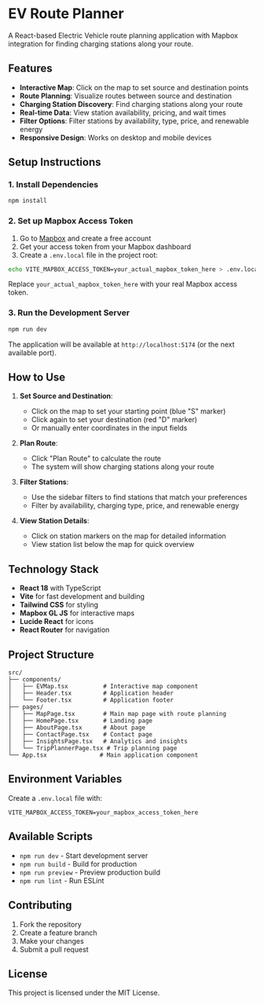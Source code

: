 # EV Route Planner

A React-based Electric Vehicle route planning application with Mapbox integration for finding charging stations along your route.

## Features

- **Interactive Map**: Click on the map to set source and destination points
- **Route Planning**: Visualize routes between source and destination
- **Charging Station Discovery**: Find charging stations along your route
- **Real-time Data**: View station availability, pricing, and wait times
- **Filter Options**: Filter stations by availability, type, price, and renewable energy
- **Responsive Design**: Works on desktop and mobile devices

## Setup Instructions

### 1. Install Dependencies

```bash
npm install
```

### 2. Set up Mapbox Access Token

1. Go to [Mapbox](https://www.mapbox.com/) and create a free account
2. Get your access token from your Mapbox dashboard
3. Create a `.env.local` file in the project root:

```bash
echo VITE_MAPBOX_ACCESS_TOKEN=your_actual_mapbox_token_here > .env.local
```

Replace `your_actual_mapbox_token_here` with your real Mapbox access token.

### 3. Run the Development Server

```bash
npm run dev
```

The application will be available at `http://localhost:5174` (or the next available port).

## How to Use

1. **Set Source and Destination**:
   - Click on the map to set your starting point (blue "S" marker)
   - Click again to set your destination (red "D" marker)
   - Or manually enter coordinates in the input fields

2. **Plan Route**:
   - Click "Plan Route" to calculate the route
   - The system will show charging stations along your route

3. **Filter Stations**:
   - Use the sidebar filters to find stations that match your preferences
   - Filter by availability, charging type, price, and renewable energy

4. **View Station Details**:
   - Click on station markers on the map for detailed information
   - View station list below the map for quick overview

## Technology Stack

- **React 18** with TypeScript
- **Vite** for fast development and building
- **Tailwind CSS** for styling
- **Mapbox GL JS** for interactive maps
- **Lucide React** for icons
- **React Router** for navigation

## Project Structure

```
src/
├── components/
│   ├── EVMap.tsx          # Interactive map component
│   ├── Header.tsx         # Application header
│   └── Footer.tsx         # Application footer
├── pages/
│   ├── MapPage.tsx        # Main map page with route planning
│   ├── HomePage.tsx       # Landing page
│   ├── AboutPage.tsx      # About page
│   ├── ContactPage.tsx    # Contact page
│   ├── InsightsPage.tsx   # Analytics and insights
│   └── TripPlannerPage.tsx # Trip planning page
└── App.tsx               # Main application component
```

## Environment Variables

Create a `.env.local` file with:

```
VITE_MAPBOX_ACCESS_TOKEN=your_mapbox_access_token_here
```

## Available Scripts

- `npm run dev` - Start development server
- `npm run build` - Build for production
- `npm run preview` - Preview production build
- `npm run lint` - Run ESLint

## Contributing

1. Fork the repository
2. Create a feature branch
3. Make your changes
4. Submit a pull request

## License

This project is licensed under the MIT License. 